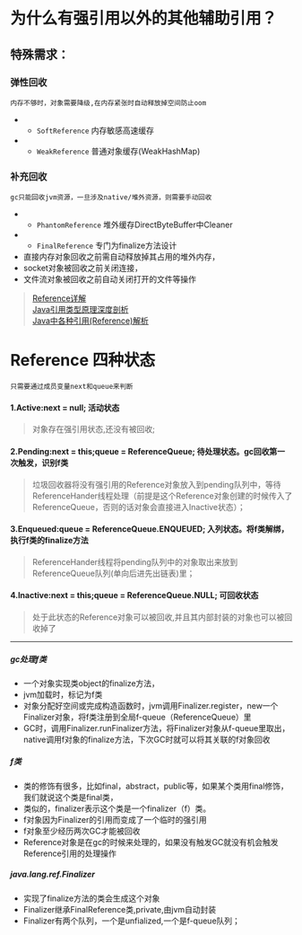 
# 为什么有强引用以外的其他辅助引用？
## 特殊需求：
### 弹性回收
`内存不够时，对象需要降级,在内存紧张时自动释放掉空间防止oom`
- - `SoftReference` 内存敏感高速缓存
- - `WeakReference` 普通对象缓存(WeakHashMap)

### 补充回收
`gc只能回收jvm资源，一旦涉及native/堆外资源，则需要手动回收`
- - `PhantomReference` 堆外缓存DirectByteBuffer中Cleaner
- - `FinalReference` 专门为finalize方法设计
- 直接内存对象回收之前需自动释放掉其占用的堆外内存，
- socket对象被回收之前关闭连接，
- 文件流对象被回收之前自动关闭打开的文件等操作

> [Reference详解](https://blog.csdn.net/fzucts/article/details/80053402)    
> [Java引用类型原理深度剖析](https://blog.51cto.com/14440216/2428081)     
> [Java中各种引用(Reference)解析](https://www.cnblogs.com/cord/p/11546303.html)     


# Reference 四种状态
`只需要通过成员变量next和queue来判断`
#### 1.Active:next = null; 活动状态 
> 对象存在强引用状态,还没有被回收;
#### 2.Pending:next = this;queue = ReferenceQueue;  待处理状态。gc回收第一次触发，识别f类
> 垃圾回收器将没有强引用的Reference对象放入到pending队列中，等待ReferenceHander线程处理（前提是这个Reference对象创建的时候传入了ReferenceQueue，否则的话对象会直接进入Inactive状态）；
#### 3.Enqueued:queue = ReferenceQueue.ENQUEUED; 入列状态。将f类解绑，执行f类的finalize方法
> ReferenceHander线程将pending队列中的对象取出来放到ReferenceQueue队列(单向后进先出链表)里；
#### 4.Inactive:next = this;queue = ReferenceQueue.NULL; 可回收状态 
> 处于此状态的Reference对象可以被回收,并且其内部封装的对象也可以被回收掉了
 
<hr />

##### gc处理f类
- 一个对象实现类object的finalize方法，
- jvm加载时，标记为f类
- 对象分配好空间或完成构造函数时，jvm调用Finalizer.register，new一个Finalizer对象，将f类注册到全局f-queue（ReferenceQueue）里
- GC时，调用Finalizer.runFinalizer方法，将Finalizer对象从f-queue里取出，native调用f对象的finalize方法，下次GC时就可以将其关联的f对象回收

##### f类
- 类的修饰有很多，比如final，abstract，public等，如果某个类用final修饰，我们就说这个类是final类，
- 类似的，finalizer表示这个类是一个finalizer（f）类。
- f对象因为Finalizer的引用而变成了一个临时的强引用
- f对象至少经历两次GC才能被回收
- Reference对象是在gc的时候来处理的，如果没有触发GC就没有机会触发Reference引用的处理操作

##### java.lang.ref.Finalizer
- 实现了finalize方法的类会生成这个对象
- Finalizer继承FinalReference类,private,由jvm自动封装
- Finalizer有两个队列，一个是unfialized,一个是f-queue队列；

